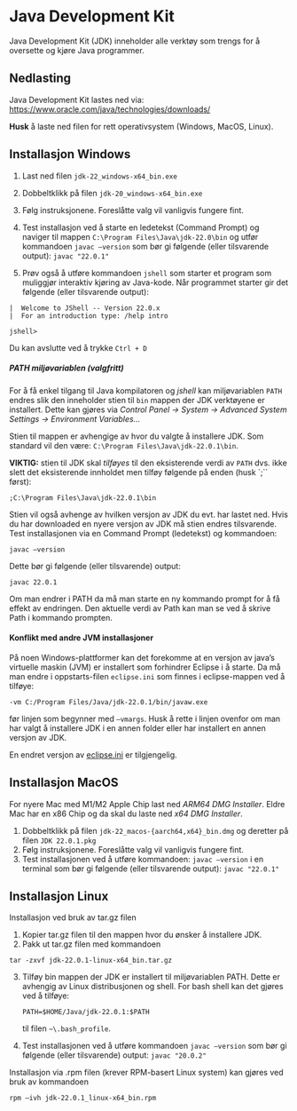 # Java Development Kit

Java Development Kit (JDK) inneholder alle verktøy som trengs for å oversette og kjøre Java programmer.

## Nedlasting

Java Development Kit lastes ned via:  
https://www.oracle.com/java/technologies/downloads/

**Husk** å laste ned filen for rett operativsystem (Windows, MacOS, Linux).

## Installasjon Windows

1. Last ned filen `jdk-22_windows-x64_bin.exe`
2.	Dobbeltklikk på filen `jdk-20_windows-x64_bin.exe`  
3.	Følg instruksjonene. Foreslåtte valg vil vanligvis fungere fint.
4. Test installasjon ved å starte en ledetekst (Command Prompt) og naviger til mappen `C:\Program Files\Java\jdk-22.0\bin` og utfør kommandoen `javac –version` som bør gi følgende (eller tilsvarende output): `javac "22.0.1"`

5. Prøv også å utføre kommandoen `jshell` som starter et program som muliggjør interaktiv kjøring av Java-kode. Når programmet starter gir det følgende (eller tilsvarende output):

 ```
 |  Welcome to JShell -- Version 22.0.x
 |  For an introduction type: /help intro

 jshell>
 ```
Du kan avslutte ved å trykke `Ctrl + D`

##### PATH miljøvariablen (valgfritt)

For å få enkel tilgang til Java kompilatoren og *jshell* kan miljøvariablen `PATH` endres slik den inneholder stien til `bin` mappen der JDK verktøyene er installert. Dette kan gjøres via *Control Panel → System → Advanced System Settings → Environment Variables…*

Stien til mappen er avhengige av hvor du valgte å installere JDK. Som standard vil den være: `C:\Program Files\Java\jdk-22.0.1\bin`.

**VIKTIG:** stien til JDK skal *tilføyes* til den eksisterende verdi av `PATH` dvs. ikke slett det eksisterende innholdet men tilføy følgende på enden (husk `;`` først):

```;C:\Program Files\Java\jdk-22.0.1\bin```

Stien vil også avhenge av hvilken versjon av JDK du evt. har lastet ned. Hvis du har downloaded en nyere versjon av JDK må stien endres tilsvarende.
Test installasjonen via en Command Prompt (ledetekst) og kommandoen:

```javac –version```

Dette bør gi følgende (eller tilsvarende) output:

```javac 22.0.1```

Om man endrer i PATH da må man starte en ny kommando prompt for å få effekt av endringen. Den aktuelle verdi av Path kan man se ved å skrive Path i kommando prompten.

#### Konflikt med andre JVM installasjoner

På noen Windows-plattformer kan det forekomme at en versjon av java’s virtuelle maskin (JVM) er installert som forhindrer Eclipse i å starte. Da må man endre i oppstarts-filen `eclipse.ini` som finnes i eclipse-mappen ved å tilføye:

```-vm C:/Program Files/Java/jdk-22.0.1/bin/javaw.exe```

før linjen som begynner med `–vmargs`. Husk å rette i linjen ovenfor om man har valgt å installere JDK i en annen folder eller har installert en annen versjon av JDK.

En endret versjon av [eclipse.ini](https://github.com/dat100hib/dat100public/blob/master/eclipse/eclipse.ini) er tilgjengelig.

## Installasjon MacOS

For nyere Mac med M1/M2 Apple Chip last ned *ARM64 DMG Installer*. Eldre Mac har en x86 Chip og da skal du laste ned *x64 DMG Installer*.

1.	Dobbeltklikk på filen `jdk-22_macos-{aarch64,x64}_bin.dmg` og deretter på filen `JDK 22.0.1.pkg`
2.	Følg instruksjonene. Foreslåtte valg vil vanligvis fungere fint.
3.	Test installasjonen ved å utføre kommandoen:  `javac –version` i en terminal som bør gi følgende (eller tilsvarende output): `javac "22.0.1"`

## Installasjon Linux

Installasjon ved bruk av tar.gz filen

1.	Kopier tar.gz filen til den mappen hvor du ønsker å installere JDK.
2.	Pakk ut tar.gz filen med kommandoen

   ```tar -zxvf jdk-22.0.1-linux-x64_bin.tar.gz```

3. Tilføy bin mappen der JDK er installert til miljøvariablen PATH.  Dette er avhengig av Linux distribusjonen og shell. For bash shell kan det gjøres ved å tilføye:

   ```PATH=$HOME/Java/jdk-22.0.1:$PATH```

   til filen `~\.bash_profile`.

4. Test installasjonen ved å utføre kommandoen `javac –version` som bør gi følgende (eller tilsvarende) output: `javac "20.0.2"`

Installasjon via .rpm filen (krever RPM-basert Linux system) kan gjøres ved bruk av kommandoen

   ```rpm –ivh jdk-22.0.1_linux-x64_bin.rpm```
